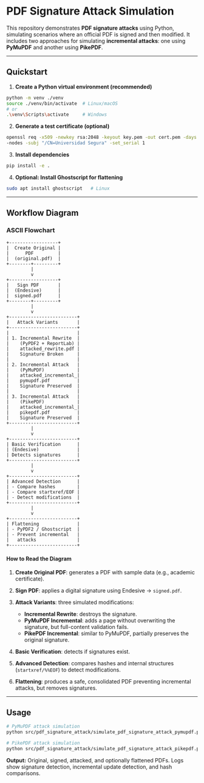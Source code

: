 # PDF Signature Attack Simulation

This repository demonstrates **PDF signature attacks** using Python, simulating scenarios where an official PDF is signed and then modified. It includes two approaches for simulating **incremental attacks**: one using **PyMuPDF** and another using **PikePDF**.

---

## Quickstart

1. **Create a Python virtual environment (recommended)**

```bash
python -m venv ./venv
source ./venv/bin/activate  # Linux/macOS
# or
.\venv\Scripts\activate     # Windows
```

2. **Generate a test certificate (optional)**

```bash
openssl req -x509 -newkey rsa:2048 -keyout key.pem -out cert.pem -days 365 \
-nodes -subj "/CN=Universidad Segura" -set_serial 1
```

3. **Install dependencies**

```bash
pip install -e .
```

4. **Optional: Install Ghostscript for flattening**

```bash
sudo apt install ghostscript   # Linux
```

---

## Workflow Diagram

### ASCII Flowchart

```
+------------------+
|  Create Original |
|      PDF         |
|  (original.pdf)  |
+--------+---------+
         |
         v
+------------------+
|   Sign PDF       |
|  (Endesive)      |
|  signed.pdf      |
+--------+---------+
         |
         v
+-------------------------+
|   Attack Variants       |
+-------------------------+
|                         |
| 1. Incremental Rewrite  |
|    (PyPDF2 + ReportLab) |
|    attacked_rewrite.pdf |
|    Signature Broken     |
|                         |
| 2. Incremental Attack   |
|    (PyMuPDF)            |
|    attacked_incremental_|
|    pymupdf.pdf          |
|    Signature Preserved  |
|                         |
| 3. Incremental Attack   |
|    (PikePDF)            |
|    attacked_incremental_|
|    pikepdf.pdf          |
|    Signature Preserved  |
+-------------------------+
         |
         v
+-------------------------+
| Basic Verification      |
| (Endesive)              |
| Detects signatures      |
+-------------------------+
         |
         v
+-------------------------+
| Advanced Detection      |
| - Compare hashes        |
| - Compare startxref/EOF |
| - Detect modifications  |
+-------------------------+
         |
         v
+-------------------------+
| Flattening              |
| - PyPDF2 / Ghostscript  |
| - Prevent incremental   |
|   attacks               |
+-------------------------+
```

#### How to Read the Diagram

1. **Create Original PDF**: generates a PDF with sample data (e.g., academic certificate).
2. **Sign PDF**: applies a digital signature using Endesive → `signed.pdf`.
3. **Attack Variants**: three simulated modifications:

    * **Incremental Rewrite**: destroys the signature.
    * **PyMuPDF Incremental**: adds a page without overwriting the signature, but full-content validation fails.
    * **PikePDF Incremental**: similar to PyMuPDF, partially preserves the original signature.
4. **Basic Verification**: detects if signatures exist.
5. **Advanced Detection**: compares hashes and internal structures (`startxref/%%EOF`) to detect modifications.
6. **Flattening**: produces a safe, consolidated PDF preventing incremental attacks, but removes signatures.

---

## Usage

```bash
# PyMuPDF attack simulation
python src/pdf_signature_attack/simulate_pdf_signature_attack_pymupdf.py

# PikePDF attack simulation
python src/pdf_signature_attack/simulate_pdf_signature_attack_pikepdf.py
```

**Output:** Original, signed, attacked, and optionally flattened PDFs. Logs show signature detection, incremental update detection, and hash comparisons.
